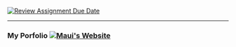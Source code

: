 [![Review Assignment Due Date](https://classroom.github.com/assets/deadline-readme-button-22041afd0340ce965d47ae6ef1cefeee28c7c493a6346c4f15d667ab976d596c.svg)](https://classroom.github.com/a/A6IUj4gD)

---

### My Porfolio [![Maui's Website](https://img.shields.io/badge/Netlify-Maui-pink?style=for-the-badge&logo=netlify)](https://roche-mauijane-portfolio.netlify.app)